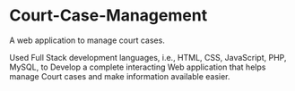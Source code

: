 # Court-Case-Management
A web application to manage court cases.

Used Full Stack development languages, i.e., HTML, CSS, JavaScript, PHP, MySQL, to Develop a complete interacting Web application that helps manage Court cases and make information available easier.
